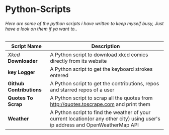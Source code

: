 # Python-Scripts
###### Here are some of the python scripts i have written to keep myself busy, Just have a look on them if ya want to..

|  Script Name        |          Description           |
|  ----------------------  | -----------------------------  |
|*Xkcd* **Downloader**  | A Python script to download xkcd comics directly from its website |
|**key Logger**  | A Python script to get the keyboard strokes entered |
|**Github Contributions**  | A Python script to get the contributions, repos and starred repos of a user |
|**Quotes To Scrap**  | A Python script to scrap all the quotes from http://quotes.toscrape.com and print them |
|**Weather**  | A Python script to find the weather of your current location(or any other city) using user's ip address and OpenWeatherMap API |
